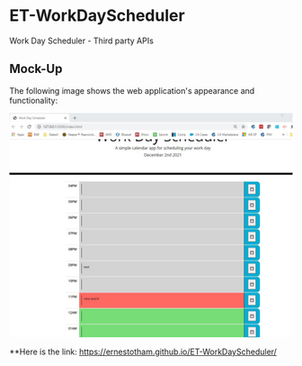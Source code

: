 # ET-WorkDayScheduler
Work Day Scheduler - Third party APIs


## Mock-Up

The following image shows the web application's appearance and functionality:



<img src='https://github.com/ernestotham/ET-WorkDayScheduler/blob/main/Assets/pictures/scheduler.jpg'>




**Here is the link: https://ernestotham.github.io/ET-WorkDayScheduler/
